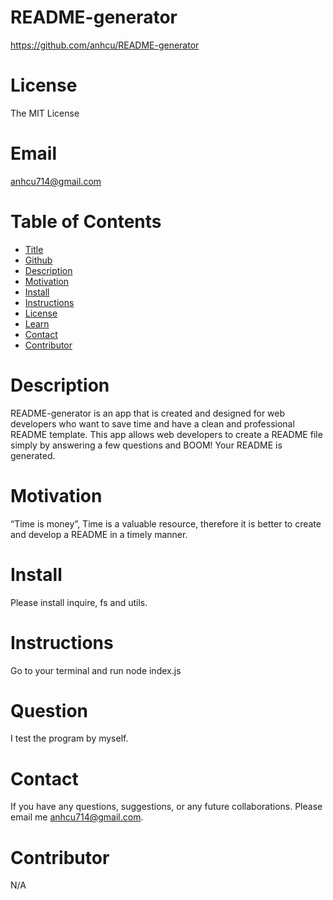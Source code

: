 
  # README-generator
  https://github.com/anhcu/README-generator

  # License
  The MIT License

  # Email
  anhcu714@gmail.com

  # Table of Contents
  * [Title](#Title)
  * [Github](#Github)
  * [Description](#Description)
  * [Motivation](#Motivation)
  * [Install](#Install)
  * [Instructions](#Instructions)
  * [License](#License)
  * [Learn](#Learn)
  * [Contact](#Contact)
  * [Contributor](#Contributor)


  # Description
  README-generator is an app that is created and designed for web developers who want to save time and have a clean and professional README template.  This app allows web developers to create a README file simply by answering a few questions and BOOM! Your README is generated.

  # Motivation
  “Time is money”, Time is a valuable resource, therefore it is better to create and develop a README in a timely manner. 

  # Install
  Please install inquire, fs and utils.

  # Instructions
  Go to your terminal and run node index.js

  # Question
  I test the program by myself.

  # Contact
  If you have any questions, suggestions, or any future collaborations. Please email me anhcu714@gmail.com. 

  # Contributor
  N/A

